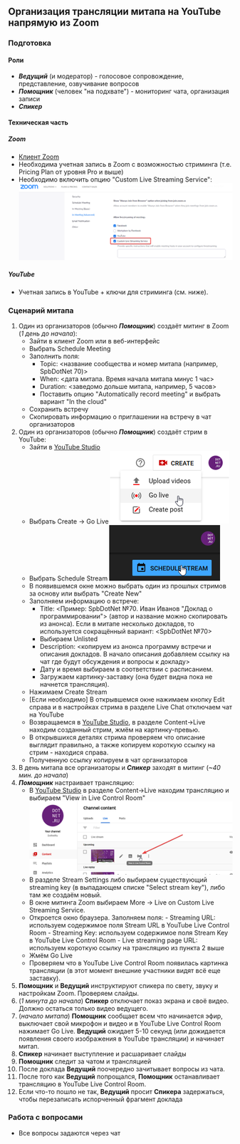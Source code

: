 
## Организация трансляции митапа на YouTube напрямую из Zoom

### Подготовка

#### Роли
- ***Ведущий*** (и модератор) - голосовое сопровождение, представление, озвучивание вопросов
- ***Помощник*** (человек "на подхвате") - мониторинг чата, организация записи
- ***Спикер***

#### Техническая часть

##### Zoom

- [Клиент Zoom](https://zoom.us/)
- Необходима учетная запись в Zoom с возможностью стриминга (т.е. Pricing Plan от уровня Pro и выше)
- Необходимо включить опцию "Custom Live Streaming Service":
  ![Опция Custom Live Streaming Service](YouTube%20Streaming%20images/ZoomCustomLiveStreamingService.png)

##### YouTube
  
- Учетная запись в YouTube + ключи для стриминга (см. ниже).

### Сценарий митапа
1. Один из организаторов (обычно ***Помощник***) создаёт митинг в Zoom (*1 день до начала*):
    - Зайти в клиент Zoom или в веб-интерфейс
    - Выбрать Schedule Meeting
    - Заполнить поля:
         - Topic: <название сообщества и номер митапа (например, SpbDotNet 70)>
         - When: <дата митапа. Время начала митапа минус 1 час>
         - Duration: <заведомо дольше митапа, например, 5 часов>
         - Поставить опцию "Automatically record meeting" и выбрать вариант "In the cloud"
    - Сохранить встречу
    - Скопировать информацию о приглашении на встречу в чат организаторов
2. Один из организаторов (обычно ***Помощник***) создаёт стрим в YouTube:
    - Зайти в [YouTube Studio](https://studio.youtube.com/)
    - Выбрать Create -> Go Live
      ![GoLive](YouTube%20Streaming%20images/GoLive.png)
    - Выбрать Schedule Stream
      ![GoLive](YouTube%20Streaming%20images/ScheduleStream.png)
    - В появившемся окне можно выбрать один из прошлых стримов за основу или выбрать "Create New"
    - Заполняем информацию о встрече:
         - Title: <Пример: SpbDotNet №70. Иван Иванов "Доклад о программировании"> (автор и название можно скопировать из анонса). Если в митапе несколько докладов, то используется сокращённый вариант: <SpbDotNet №70>
         - Выбираем Unlisted
         - Description: <копируем из анонса программу встречи и описания докладов. В начало описания добавляем ссылку на чат где будут обсуждения и вопросы к докладу>
         - Дату и время выбираем в соответствии с расписанием.
         - Загружаем картинку-заставку (она будет видна пока не начнется трансляция).
    - Нажимаем Create Stream
    - [Если необходимо] В открывшемся окне нажимаем кнопку Edit справа и в настройках стрима в разделе Live Chat отключаем чат на YouTube
    - Возвращаемся в [YouTube Studio](https://studio.youtube.com/), в разделе Content->Live находим созданный стрим, жмём на картинку-превью.
    - В открывшихся деталях стрима проверяем что описание выглядит правильно, а также копируем короткую ссылку на стрим - находися справа.
    - Полученную ссылку копируем в чат организаторов
3. В день митапа все организаторы и ***Спикер*** заходят в митинг (*~40 мин. до начала*)
4. ***Помощник*** настраивает трансляцию:
    - В [YouTube Studio](https://studio.youtube.com/) в разделе Content->Live находим трансляцию и выбираем "View in Live Control Room"
      ![GoLive](YouTube%20Streaming%20images/ViewInLiveControlRoom.png)
    - В разделе Stream Settings либо выбираем существующий streaming key (в выпадающем списке "Select stream key"), либо там же создаём новый.
    - В окне митинга Zoom выбираем More -> Live on Custom Live Streaming Service.
    - Откроется окно браузера. Заполняем поля:
          - Streaming URL: используем содержимое поля Stream URL в YouTube Live Control Room
          - Streaming Key: используем содержимое поля Stream Key в YouTube Live Control Room
          - Live streaming page URL: используем короткую ссылку на трансляцию из пункта 2 выше
    - Жмём Go Live
    - Проверяем что в YouTube Live Control Room появилась картинка трансляции (в этот момент внешние участники видят всё еще заставку).
4. **Помощник** и **Ведущий** инструктируют спикера по свету, звуку и настройкам Zoom. Проверяем слайды.
5. (*1 минута до начала*) **Спикер** отключает показ экрана и своё видео. Должно остаться только видео ведущего.
6. (*начало митапа*) **Помощник** сообщает всем что начинается эфир, выключает свой микрофон и видео и в YouTube Live Control Room нажимает Go Live. **Ведущий** ожидает 5-10 секунд (или дожидается появления своего изображения в YouTube трансляции) и начинает митап.
7. **Спикер** начинает выступление и расшаривает слайды
8. **Помощник** следит за чатом и трансляцией
9. После доклада **Ведущий** поочередно зачитывает вопросы из чата.
10. После того как **Ведущий** попрощался, **Помощник** останавливает трансляцию в YouTube Live Control Room.
11. Если что-то пошло не так, **Ведущий** просит **Спикера** задержаться, чтобы перезаписать испорченный фрагмент доклада
 
### Работа с вопросами
- Все вопросы задаются через чат